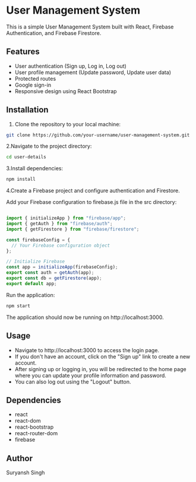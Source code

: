 # User Management System

This is a simple User Management System built with React, Firebase Authentication, and Firebase Firestore.

## Features

- User authentication (Sign up, Log in, Log out)
- User profile management (Update password, Update user data)
- Protected routes
- Google sign-in
- Responsive design using React Bootstrap

## Installation

1. Clone the repository to your local machine:

```bash
git clone https://github.com/your-username/user-management-system.git
```



2.Navigate to the project directory:
```bash
cd user-details
```
3.Install dependencies:
```bash
npm install
```
4.Create a Firebase project and configure authentication and Firestore.

Add your Firebase configuration to firebase.js file in the src directory:

```javascript

import { initializeApp } from "firebase/app";
import { getAuth } from "firebase/auth";
import { getFirestore } from "firebase/firestore";

const firebaseConfig = {
  // Your Firebase configuration object
};

// Initialize Firebase
const app = initializeApp(firebaseConfig);
export const auth = getAuth(app);
export const db = getFirestore(app);
export default app;
```
Run the application:
```bash
npm start
```
The application should now be running on http://localhost:3000.

## Usage
- Navigate to http://localhost:3000 to access the login page.
- If you don't have an account, click on the "Sign up" link to create a new account.
- After signing up or logging in, you will be redirected to the home page where you can update your profile information and password.
- You can also log out using the "Logout" button.

## Dependencies
- react
- react-dom
- react-bootstrap
- react-router-dom
- firebase
## Author
Suryansh Singh
